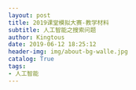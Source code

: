 ```yaml
---
layout: post
title: 2019课堂模拟大赛-教学材料
subtitle: 人工智能之搜索问题
author: Kingtous
date: 2019-06-12 18:25:12
header-img: img/about-bg-walle.jpg
catalog: True
tags:
- 人工智能
---
```

